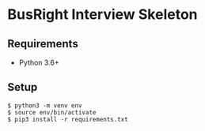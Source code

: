 # BusRight Interview Skeleton

## Requirements
* Python 3.6+

## Setup
```
$ python3 -m venv env
$ source env/bin/activate
$ pip3 install -r requirements.txt
```
